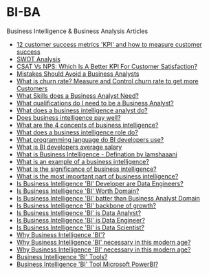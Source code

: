 # BI-BA
Business Intelligence &amp; Business Analysis Articles
- [12 customer success metrics 'KPI' and how to measure customer success](https://mr16x9.blogspot.com/2024/02/12-customer-success-metrics-kpi-and-how.html)
- [SWOT Analysis](https://mr16x9.blogspot.com/2024/02/swot-analysis-strengths-weaknesses.html)
- [CSAT Vs NPS: Which Is A Better KPI For Customer Satisfaction?](https://mr16x9.blogspot.com/2024/02/csat-vs-nps-which-is-better-kpi-for.html)
- [Mistakes Should Avoid a Business Analysts](https://mr16x9.blogspot.com/2024/02/mistakes-should-avoid-business-analysts.html)
- [What is churn rate? Measure and Control churn rate to get more Customers](https://mr16x9.blogspot.com/2024/02/what-is-churn-rate-measure-and-control.html)
- [What Skills does a Business Analyst Need?]()
- [What qualifications do I need to be a Business Analyst?]()
- [What does a business intelligence analyst do?]()
- [Does business intelligence pay well?]()
- [What are the 4 concepts of business intelligence?]()
- [What does a business intelligence role do?]()
- [What programming language do BI developers use?]()
- [What is BI developers average salary]()
- [What is Business Intelligence - Defination by Iamshaaani]()
- [What is an example of a business intelligence?]()
- [What is the significance of business intelligence?]()
- [What is the most important part of business intelligence?]()
- [Is Business Intelligence 'BI' Developer are Data Engineers?]()
- [Is Business Intelligence 'BI' Worth Domain?]()
- [Is Business Intelligence 'BI' batter than Business Analyst Domain]() 
- [Is Business Intelligence 'BI' backbone of growth?]()
- [Is Business Intelligence 'BI' is Data Analyst?]()
- [Is Business Intelligence 'BI' is Data Engineer?]()
- [Is Business Intelligence 'BI' is Data Scientist?]()
- [Why Business Intelligence 'BI'?]()
- [Why Business Intelligence 'BI' necessary in this modern age?]()
- [Why Business Intelligence 'BI' necessary in this modern age?]()
- [Business Intelligence 'BI' Tools?]()
- [Business Intelligence 'BI' Tool Microsoft PowerBI?]()
  
